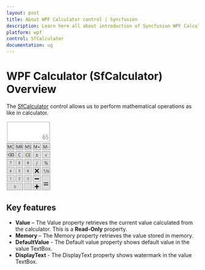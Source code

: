 ```yaml
---
layout: post
title: About WPF Calculator control | Syncfusion
description: Learn here all about introduction of Syncfusion WPF Calculator (SfCalculator) control, its elements and more details.
platform: wpf
control: SfCalculator
documentation: ug
---
```


# WPF Calculator (SfCalculator) Overview

The [SfCalculator](https://help.syncfusion.com/cr/wpf/Syncfusion.Windows.Controls.Input.SfCalculator.html) control allows us to perform mathematical operations as like in calculator.

![Overview of WPF Calculator](overview_images/wpf-calculator-overview.png)

## Key features 

* **Value** – The Value property retrieves the current value calculated from the calculator. This is a **Read-Only** property.
* **Memory** – The Memory property retrieves the value stored in memory.
* **DefaultValue** - The Default value property shows default value in the value TextBox.
* **DisplayText** - The DisplayText property shows watermark in the value TextBox.